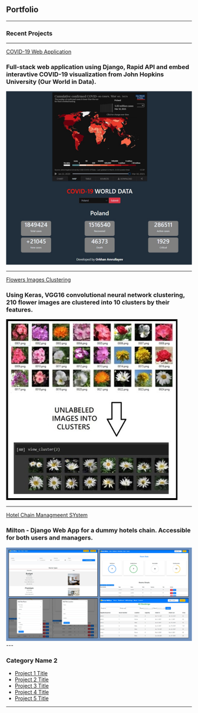 ## Portfolio

---

### Recent Projects
---
[COVID-19 Web Application](https://github.com/orkhan-amrullayev/covid19)
<br>
### Full-stack web application using Django, Rapid API and embed interavtive COVID-19 visualization from John Hopkins University (Our World in Data).
<img src="images/covid12.jpg?raw=true"/>

---
[Flowers Images Clustering](https://github.com/orkhan-amrullayev/Image_Clustering_Flowers)
<br>
### Using Keras, VGG16 convolutional neural network clustering, 210 flower images are clustered into 10 clusters by their features. 
<img src="images/flowers.jpg?raw=true"/>

---
[Hotel Chain Managmeent SYstem](https://github.com/orkhan-amrullayev/hotels_chain_management/)
<br>
### Milton - Django Web App for a dummy hotels chain. Accessible for both users and managers.
<img src="images/hotel.jpg?raw=true"/>
---

### Category Name 2

- [Project 1 Title](http://example.com/)
- [Project 2 Title](http://example.com/)
- [Project 3 Title](http://example.com/)
- [Project 4 Title](http://example.com/)
- [Project 5 Title](http://example.com/)

---

